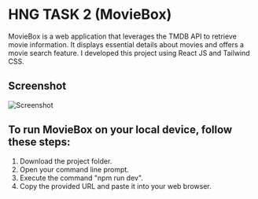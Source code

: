 # HNG TASK 2 (MovieBox)

MovieBox is a web application that leverages the TMDB API to retrieve movie information. It displays essential details about movies and offers a movie search feature. I developed this project using React JS and Tailwind CSS.

## Screenshot
![Screenshot](./src/assets/images/screenshot.png)

## To run MovieBox on your local device, follow these steps:
1. Download the project folder.
2. Open your command line prompt.
3. Execute the command "npm run dev".
4. Copy the provided URL and paste it into your web browser.


